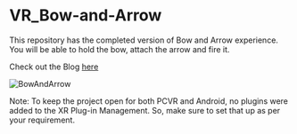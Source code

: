 # VR_Bow-and-Arrow

This repository has the completed version of Bow and Arrow experience. You will be able to hold the bow, attach the arrow and fire it.

Check out the Blog [here]()

![BowAndArrow](https://user-images.githubusercontent.com/94760299/148019648-f0e6f239-7acb-4a94-a1cc-d3a958575811.gif)

Note:
To keep the project open for both PCVR and Android, no plugins were added to the XR Plug-in Management. So, make sure to set that up as per your requirement.
